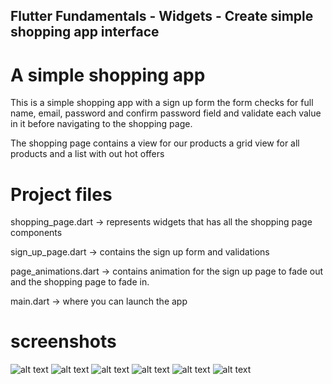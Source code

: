 ## Flutter Fundamentals - Widgets - Create simple shopping app interface

# A simple shopping app
 This is a simple shopping app with a sign up form 
 the form checks for full name, email, password  and confirm password field
 and validate each value in it before navigating to the shopping page.

 The shopping page contains a view for our products
 a grid view for all products
 and a list with out hot offers

 # Project files

 shopping_page.dart ->  represents widgets that has all the shopping page components 

 sign_up_page.dart -> contains the sign up form and validations

 page_animations.dart -> contains animation for the sign up page to fade out and the shopping page to fade in.

 main.dart -> where you can launch the app

 # screenshots


 ![alt text](flutter_06.png) ![alt text](flutter_05.png) ![alt text](flutter_04.png) ![alt text](flutter_03.png) ![alt text](flutter_02.png) ![alt text](flutter_01.png)